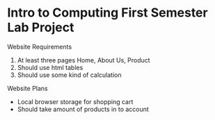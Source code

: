 # Intro to Computing First Semester Lab Project

Website Requirements
1. At least three pages Home, About Us, Product
2. Should use html tables
3. Should use some kind of calculation

Website Plans
+ Local browser storage for shopping cart
+ Should take amount of products in to account
